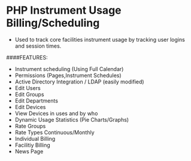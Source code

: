 PHP Instrument Usage Billing/Scheduling
=====
* Used to track core facilities instrument usage by tracking user logins and session times.

####FEATURES:
* Instrument scheduling (Using Full Calendar)
* Permissions (Pages,Instrument Schedules)
* Active Directory Integration / LDAP (easily modified)
* Edit Users
* Edit Groups
* Edit Departments
* Edit Devices
* View Devices in uses and by who
* Dynamic Usage Statistics (Pie Charts/Graphs)
* Rate Groups
* Rate Types Continuous/Monthly
* Individual Billing
* Facilitiy Billing
* News Page
